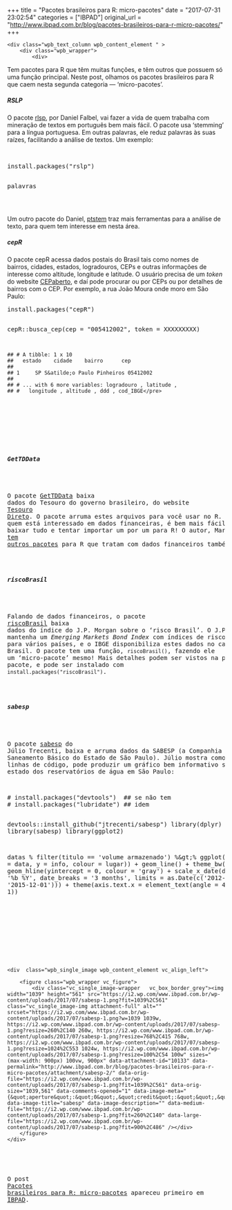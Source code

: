 +++
title = "Pacotes brasileiros para R: micro-pacotes"
date = "2017-07-31 23:02:54"
categories = ["IBPAD"]
original_url = "http://www.ibpad.com.br/blog/pacotes-brasileiros-para-r-micro-pacotes/"
+++

    <div class="wpb_text_column wpb_content_element " >
        <div class="wpb_wrapper">
            <div>

<p>
Tem pacotes para R que têm muitas funções, e têm outros que possuem só
uma função principal. Neste post, olhamos os pacotes brasileiros para R
que caem nesta segunda categoria — ‘micro-pacotes’.
</p>
<h5>
<strong>RSLP</strong>
</h5>
<p>
O pacote
<a href="https://github.com/dfalbe" class="broken_link">rlsp</a>, por
Daniel Falbel, vai fazer a vida de quem trabalha com mineração de textos
em português bem mais fácil. O pacote usa ‘stemming’ para a língua
portuguesa. Em outras palavras, ele reduz palavras às suas raízes,
facilitando a análise de textos. Um exemplo:
</p>

<p>
 
</p>
<pre class="crayon-plain-tag">install.packages(&quot;rslp&quot;)

palavras</pre>
<p>
 
</p>
<p>
Um outro pacote do Daniel,
<a href="https://github.com/dfalbel/ptstem">ptstem</a> traz mais
ferramentas para a análise de texto, para quem tem interesse em nesta
área.
</p>
<h5>
<strong>cepR</strong>
</h5>
<p>
O pacote cepR acessa dados postais do Brasil tais como nomes de
bairros, cidades, estados, logradouros, CEPs e outras informações de
interesse como altitude, longitude e latitude. O usuário precisa de um
<em>token</em> do website
<a href="http://cepaberto.com/users/register">CEPaberto</a>, e daí
pode procurar ou por CEPs ou por detalhes de bairros com o CEP. Por
exemplo, a rua João Moura onde moro em São Paulo:
</p>

<p>
</p>
<pre class="crayon-plain-tag">install.packages(&quot;cepR&quot;)

cepR::busca_cep(cep = &quot;005412002&quot;, token = XXXXXXXXX)


    ## # A tibble: 1 x 10
    ##   estado    cidade    bairro      cep
    ##                  
    ## 1     SP S&atilde;o Paulo Pinheiros 05412002
    ##
    ## # ... with 6 more variables: logradouro , latitude ,
    ## #   longitude , altitude , ddd , cod_IBGE</pre>
<p>
 
</p>
<h5>
<strong>GetTDData</strong>
</h5>
<p>
O pacote <a href="https://github.com/cran/GetTDData">GetTDData</a> baixa
dados do Tesouro do governo brasileiro, do website
<a href="http://www.tesouro.gov.br/tesouro-direto-balanco-e-estatisticas">Tesouro
Direto</a>. O pacote arruma estes arquivos para você usar no R. Para
quem está interessado em dados financeiras, é bem mais fácil do que
baixar tudo e tentar importar um por um para R! O autor, Marcelo Perlin,
<a href="http://www.ibpad.com.br/blog/pacotes-brasileiros-do-r-parte-3-analisando-financas-no-r/">tem
outros pacotes</a> para R que tratam com dados financeiros também.
</p>
<h5>
<strong>riscoBrasil</strong>
</h5>
<p>
Falando de dados financeiros, o pacote
<a href="https://github.com/RobertMyles/riscoBrasil">riscoBrasil</a> baixa
dados do índice do J.P. Morgan sobre o ‘risco Brasil’. O J.P. Morgan
mantenha um <em>Emerging Markets Bond Index</em> com índices de risco
para vários países, e o IBGE disponibiliza estes dados no caso do
Brasil. O pacote tem uma função, <code>riscoBrasil()</code>, fazendo ele
um ‘micro-pacote’ mesmo! Mais detalhes podem ser vistos na página do
pacote, e pode ser instalado com
<code>install.packages("riscoBrasil")</code>.
</p>
<h5>
<strong>sabesp</strong>
</h5>
<p>
O pacote <a href="https://github.com/jtrecenti/sabesp">sabesp</a> do
Júlio Trecenti, baixa e arruma dados da SABESP (a Companhia de
Saneamento Básico do Estado de São Paulo). Júlio mostra como, com poucas
linhas de código, pode produzir um gráfico bem informativo sobre o
estado dos reservatórios de água em São Paulo:
</p>
<pre class="crayon-plain-tag"># install.packages(&quot;devtools&quot;)  ## se n&atilde;o tem
# install.packages(&quot;lubridate&quot;) ## idem


devtools::install_github(&quot;jtrecenti/sabesp&quot;)
library(dplyr)
library(sabesp)
library(ggplot2)

datas %
  filter(titulo == 'volume armazenado') %&amp;gt;%
  ggplot(aes(x = data, y = info, colour = lugar)) +
  geom_line() +
  theme_bw() +
  geom_hline(yintercept = 0, colour = 'gray') +
  scale_x_date(date_labels = '%b %Y', date_breaks = '3 months',
               limits = as.Date(c('2012-12-01', '2015-12-01'))) +
  theme(axis.text.x = element_text(angle = 45, hjust = 1))</pre>
<p>
</p>
        </div>
    </div>

    <div  class="wpb_single_image wpb_content_element vc_align_left">
        
        <figure class="wpb_wrapper vc_figure">
            <div class="vc_single_image-wrapper   vc_box_border_grey"><img width="1039" height="561" src="https://i2.wp.com/www.ibpad.com.br/wp-content/uploads/2017/07/sabesp-1.png?fit=1039%2C561" class="vc_single_image-img attachment-full" alt="" srcset="https://i2.wp.com/www.ibpad.com.br/wp-content/uploads/2017/07/sabesp-1.png?w=1039 1039w, https://i2.wp.com/www.ibpad.com.br/wp-content/uploads/2017/07/sabesp-1.png?resize=260%2C140 260w, https://i2.wp.com/www.ibpad.com.br/wp-content/uploads/2017/07/sabesp-1.png?resize=768%2C415 768w, https://i2.wp.com/www.ibpad.com.br/wp-content/uploads/2017/07/sabesp-1.png?resize=1024%2C553 1024w, https://i2.wp.com/www.ibpad.com.br/wp-content/uploads/2017/07/sabesp-1.png?resize=100%2C54 100w" sizes="(max-width: 900px) 100vw, 900px" data-attachment-id="10133" data-permalink="http://www.ibpad.com.br/blog/pacotes-brasileiros-para-r-micro-pacotes/attachment/sabesp-2/" data-orig-file="https://i2.wp.com/www.ibpad.com.br/wp-content/uploads/2017/07/sabesp-1.png?fit=1039%2C561" data-orig-size="1039,561" data-comments-opened="1" data-image-meta="{&quot;aperture&quot;:&quot;0&quot;,&quot;credit&quot;:&quot;&quot;,&quot;camera&quot;:&quot;&quot;,&quot;caption&quot;:&quot;&quot;,&quot;created_timestamp&quot;:&quot;0&quot;,&quot;copyright&quot;:&quot;&quot;,&quot;focal_length&quot;:&quot;0&quot;,&quot;iso&quot;:&quot;0&quot;,&quot;shutter_speed&quot;:&quot;0&quot;,&quot;title&quot;:&quot;&quot;,&quot;orientation&quot;:&quot;0&quot;}" data-image-title="sabesp" data-image-description="" data-medium-file="https://i2.wp.com/www.ibpad.com.br/wp-content/uploads/2017/07/sabesp-1.png?fit=260%2C140" data-large-file="https://i2.wp.com/www.ibpad.com.br/wp-content/uploads/2017/07/sabesp-1.png?fit=900%2C486" /></div>
        </figure>
    </div>

</div>
<p>
O post
<a rel="nofollow" href="http://www.ibpad.com.br/blog/pacotes-brasileiros-para-r-micro-pacotes/">Pacotes
brasileiros para R: micro-pacotes</a> apareceu primeiro em
<a rel="nofollow" href="http://www.ibpad.com.br">IBPAD</a>.
</p>

